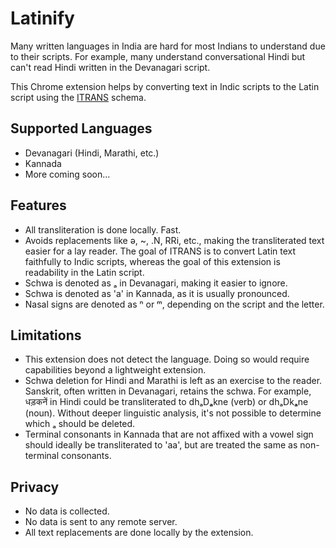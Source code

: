 # Latinify

Many written languages in India are hard for most Indians to understand due to their scripts. For example, many understand conversational Hindi but can't read Hindi written in the Devanagari script.

This Chrome extension helps by converting text in Indic scripts to the Latin script using the [ITRANS](https://en.wikipedia.org/wiki/ITRANS) schema.

## Supported Languages

- Devanagari (Hindi, Marathi, etc.)
- Kannada
- More coming soon...

## Features

- All transliteration is done locally. Fast.
- Avoids replacements like ǝ, ~, .N, RRi, etc., making the transliterated text easier for a lay reader. The goal of ITRANS is to convert Latin text faithfully to Indic scripts, whereas the goal of this extension is readability in the Latin script.
- Schwa is denoted as ₐ in Devanagari, making it easier to ignore.
- Schwa is denoted as 'a' in Kannada, as it is usually pronounced.
- Nasal signs are denoted as ⁿ or ᵐ, depending on the script and the letter.

## Limitations

- This extension does not detect the language. Doing so would require capabilities beyond a lightweight extension.
- Schwa deletion for Hindi and Marathi is left as an exercise to the reader. Sanskrit, often written in Devanagari, retains the schwa. For example, धड़कनें in Hindi could be transliterated to dhₐD**ₐ**kne (verb) or dhₐDk**ₐ**ne (noun). Without deeper linguistic analysis, it's not possible to determine which ₐ should be deleted.
- Terminal consonants in Kannada that are not affixed with a vowel sign should ideally be transliterated to 'aa', but are treated the same as non-terminal consonants.

## Privacy

- No data is collected.
- No data is sent to any remote server.
- All text replacements are done locally by the extension.